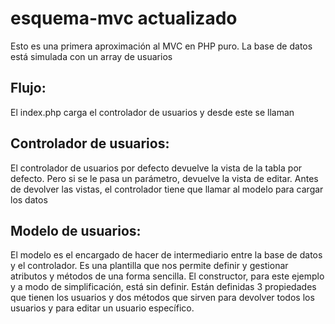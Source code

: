 # esquema-mvc actualizado

Esto es una primera aproximación al MVC en PHP puro. La base de datos está simulada con un array de usuarios

## Flujo:

El index.php carga el controlador de usuarios y desde este se llaman

## Controlador de usuarios:

El controlador de usuarios por defecto devuelve la vista de la tabla por defecto. Pero si se le pasa un parámetro, devuelve la vista de editar.
Antes de devolver las vistas, el controlador tiene que llamar al modelo para cargar los datos

## Modelo de usuarios:

El modelo es el encargado de hacer de intermediario entre la base de datos y el controlador. Es una plantilla que nos permite definir y gestionar atributos y métodos de una forma sencilla.
El constructor, para este ejemplo y a modo de simplificación, está sin definir. Están definidas 3 propiedades que tienen los usuarios y dos métodos que sirven para devolver todos los usuarios y para editar un usuario específico.
